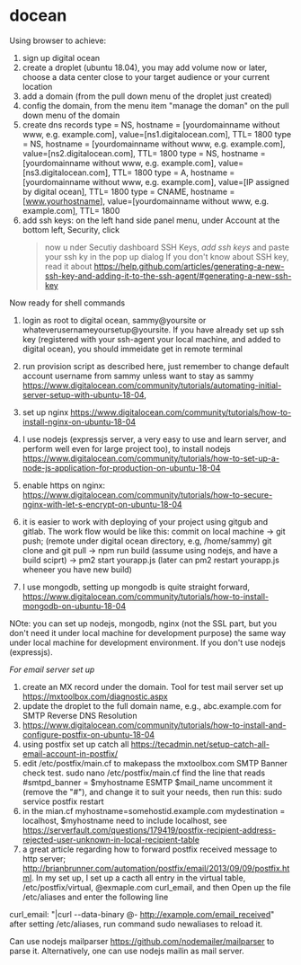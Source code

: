 # docean
Using browser to achieve:
1. sign up digital ocean
2. create a droplet (ubuntu 18.04), you may add volume now or later, choose a data center close to your target audience or your current location 
3. add a domain (from the pull down menu of the droplet just created)
4. config the domain, from the menu item "manage the doman" on the pull down menu of the domain
5. create dns records
    type = NS, hostname = [yourdomainname without www, e.g. example.com], value=[ns1.digitalocean.com], TTL= 1800
    type = NS, hostname = [yourdomainname without www, e.g. example.com], value=[ns2.digitalocean.com], TTL= 1800
    type = NS, hostname = [yourdomainname without www, e.g. example.com], value=[ns3.digitalocean.com], TTL= 1800
    type = A, hostname = [yourdomainname without www, e.g. example.com], value=[IP assigned by digital ocean], TTL= 1800
    type = CNAME, hostname = [www.yourhostname], value=[yourdomainname without www, e.g. example.com], TTL= 1800
6. add ssh keys:
   on the left hand side panel menu, under Account at the bottom left, Security, click
   > now u nder Secutiy dashboard
     > SSH Keys, *add ssh keys* and paste your ssh ky in the pop up dialog
   If you don't know about SSH key, read it about https://help.github.com/articles/generating-a-new-ssh-key-and-adding-it-to-the-ssh-agent/#generating-a-new-ssh-key
   
Now ready for shell commands
1. login as root to digital ocean, sammy@yoursite or whateverusernameyoursetup@yoursite. If you have already set up ssh key (registered with your ssh-agent your local machine, and added to digital ocean), you should immeidate get in remote terminal

2. run provision script as described here, just remember to change default account username from sammy unless want to stay as sammy https://www.digitalocean.com/community/tutorials/automating-initial-server-setup-with-ubuntu-18-04,

3. set up nginx    https://www.digitalocean.com/community/tutorials/how-to-install-nginx-on-ubuntu-18-04
4. I use nodejs (expressjs server, a very easy to use and learn server, and perform well even for large project too), to install nodejs https://www.digitalocean.com/community/tutorials/how-to-set-up-a-node-js-application-for-production-on-ubuntu-18-04
5. enable https on nginx:  https://www.digitalocean.com/community/tutorials/how-to-secure-nginx-with-let-s-encrypt-on-ubuntu-18-04
6. it is easier to work with deploying of your project using gitgub and gitlab. The work flow would be like this: commit on local machine -> git push;  (remote under digital ocean directory, e.g, /home/sammy) git clone and git pull -> npm run build (assume using nodejs, and have a build sciprt) -> pm2 start yourapp.js (later can pm2 restart yourapp.js wheneer you have new build)

7. I use mongodb, setting up mongodb is quite straight forward, https://www.digitalocean.com/community/tutorials/how-to-install-mongodb-on-ubuntu-18-04


NOte: you can set up nodejs, mongodb, nginx (not the SSL part, but you don't need it under local machine for development purpose) the same way under local machine for development environment. If you don't use nodejs (expressjs).

*For email server set up*
1. create an MX record under the domain. Tool for test mail server set up https://mxtoolbox.com/diagnostic.aspx
2.  update the droplet to the full domain name, e.g., abc.example.com for SMTP Reverse DNS Resolution	
3. https://www.digitalocean.com/community/tutorials/how-to-install-and-configure-postfix-on-ubuntu-18-04
4. using postfix set up catch all https://tecadmin.net/setup-catch-all-email-account-in-postfix/
5. edit /etc/postfix/main.cf to makepass the mxtoolbox.com  SMTP Banner check test.
    sudo nano /etc/postfix/main.cf
    find the line that reads
    #smtpd_banner = $myhostname ESMTP $mail_name
    uncomment it (remove the "#"), and change it to suit your needs, then run this:
    sudo service postfix restart
 6. in the mian.cf
    myhostname=somehostid.example.com
    mydestination = localhost, $myhostname
    need to include localhost, see https://serverfault.com/questions/179419/postfix-recipient-address-rejected-user-unknown-in-local-recipient-table
 7. a great article regarding how to forward postfix received message to http server; http://brianbrunner.com/automation/postfix/email/2013/09/09/postfix.html. In my set up, I set up a cacth all entry in the virtual table, /etc/postfix/virtual, @exmaple.com        curl_email, and then Open up the file /etc/aliases and enter the following line

curl_email: "|curl --data-binary @- http://example.com/email_received" after setting /etc/aliases, run command sudo newaliases to reload it.
 
 Can use nodejs mailparser https://github.com/nodemailer/mailparser to parse it. Alternatively, one can use nodejs mailin as mail server.
